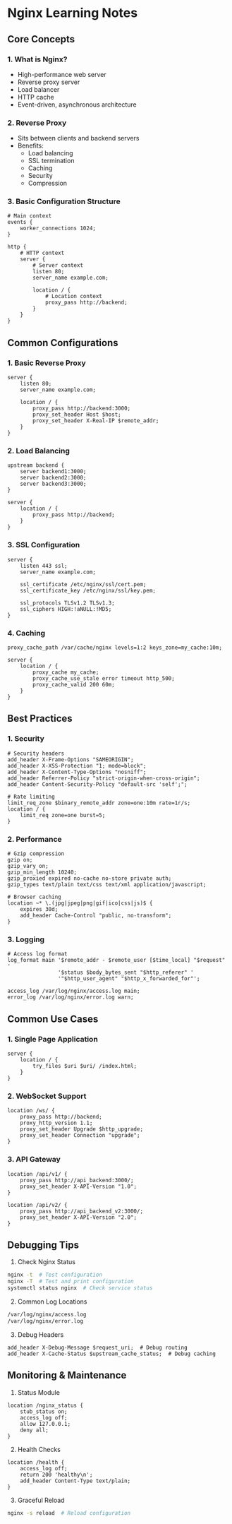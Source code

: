# Nginx Learning Notes

## Core Concepts

### 1. What is Nginx?

- High-performance web server
- Reverse proxy server
- Load balancer
- HTTP cache
- Event-driven, asynchronous architecture

### 2. Reverse Proxy

- Sits between clients and backend servers
- Benefits:
  - Load balancing
  - SSL termination
  - Caching
  - Security
  - Compression

### 3. Basic Configuration Structure

```nginx
# Main context
events {
    worker_connections 1024;
}

http {
    # HTTP context
    server {
        # Server context
        listen 80;
        server_name example.com;

        location / {
            # Location context
            proxy_pass http://backend;
        }
    }
}
```

## Common Configurations

### 1. Basic Reverse Proxy

```nginx
server {
    listen 80;
    server_name example.com;

    location / {
        proxy_pass http://backend:3000;
        proxy_set_header Host $host;
        proxy_set_header X-Real-IP $remote_addr;
    }
}
```

### 2. Load Balancing

```nginx
upstream backend {
    server backend1:3000;
    server backend2:3000;
    server backend3:3000;
}

server {
    location / {
        proxy_pass http://backend;
    }
}
```

### 3. SSL Configuration

```nginx
server {
    listen 443 ssl;
    server_name example.com;

    ssl_certificate /etc/nginx/ssl/cert.pem;
    ssl_certificate_key /etc/nginx/ssl/key.pem;

    ssl_protocols TLSv1.2 TLSv1.3;
    ssl_ciphers HIGH:!aNULL:!MD5;
}
```

### 4. Caching

```nginx
proxy_cache_path /var/cache/nginx levels=1:2 keys_zone=my_cache:10m;

server {
    location / {
        proxy_cache my_cache;
        proxy_cache_use_stale error timeout http_500;
        proxy_cache_valid 200 60m;
    }
}
```

## Best Practices

### 1. Security

```nginx
# Security headers
add_header X-Frame-Options "SAMEORIGIN";
add_header X-XSS-Protection "1; mode=block";
add_header X-Content-Type-Options "nosniff";
add_header Referrer-Policy "strict-origin-when-cross-origin";
add_header Content-Security-Policy "default-src 'self';";

# Rate limiting
limit_req_zone $binary_remote_addr zone=one:10m rate=1r/s;
location / {
    limit_req zone=one burst=5;
}
```

### 2. Performance

```nginx
# Gzip compression
gzip on;
gzip_vary on;
gzip_min_length 10240;
gzip_proxied expired no-cache no-store private auth;
gzip_types text/plain text/css text/xml application/javascript;

# Browser caching
location ~* \.(jpg|jpeg|png|gif|ico|css|js)$ {
    expires 30d;
    add_header Cache-Control "public, no-transform";
}
```

### 3. Logging

```nginx
# Access log format
log_format main '$remote_addr - $remote_user [$time_local] "$request" '
                '$status $body_bytes_sent "$http_referer" '
                '"$http_user_agent" "$http_x_forwarded_for"';

access_log /var/log/nginx/access.log main;
error_log /var/log/nginx/error.log warn;
```

## Common Use Cases

### 1. Single Page Application

```nginx
server {
    location / {
        try_files $uri $uri/ /index.html;
    }
}
```

### 2. WebSocket Support

```nginx
location /ws/ {
    proxy_pass http://backend;
    proxy_http_version 1.1;
    proxy_set_header Upgrade $http_upgrade;
    proxy_set_header Connection "upgrade";
}
```

### 3. API Gateway

```nginx
location /api/v1/ {
    proxy_pass http://api_backend:3000/;
    proxy_set_header X-API-Version "1.0";
}

location /api/v2/ {
    proxy_pass http://api_backend_v2:3000/;
    proxy_set_header X-API-Version "2.0";
}
```

## Debugging Tips

1. Check Nginx Status

```bash
nginx -t  # Test configuration
nginx -T  # Test and print configuration
systemctl status nginx  # Check service status
```

2. Common Log Locations

```bash
/var/log/nginx/access.log
/var/log/nginx/error.log
```

3. Debug Headers

```nginx
add_header X-Debug-Message $request_uri;  # Debug routing
add_header X-Cache-Status $upstream_cache_status;  # Debug caching
```

## Monitoring & Maintenance

1. Status Module

```nginx
location /nginx_status {
    stub_status on;
    access_log off;
    allow 127.0.0.1;
    deny all;
}
```

2. Health Checks

```nginx
location /health {
    access_log off;
    return 200 'healthy\n';
    add_header Content-Type text/plain;
}
```

3. Graceful Reload

```bash
nginx -s reload  # Reload configuration
```

